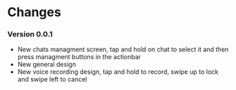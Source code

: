# Changes

### Version 0.0.1
* New chats managment screen, tap and hold on chat to select it and then press managment buttons in the actionbar
* New general design
* New voice recording design, tap and hold to record, swipe up to lock and swipe left to cancel
